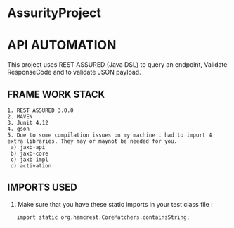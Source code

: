 # AssurityProject
 # API AUTOMATION 
 
 This project uses REST ASSURED (Java DSL) to query an endpoint, Validate ResponseCode and to validate JSON payload.
 
 ## FRAME WORK STACK 
 ```
 1. REST ASSURED 3.0.0
 2. MAVEN
 3. Junit 4.12
 4. gson
 5. Due to some compilation issues on my machine i had to import 4 extra libraries. They may or maynot be needed for you. 
  a) jaxb-api
  b) jaxb-core
  c) jaxb-impl
  d) activation
 ```

 
 ## IMPORTS USED
  
  1. Make sure that you have these static imports in your test class file :
  ````   
     import static org.hamcrest.CoreMatchers.containsString;
  ````
